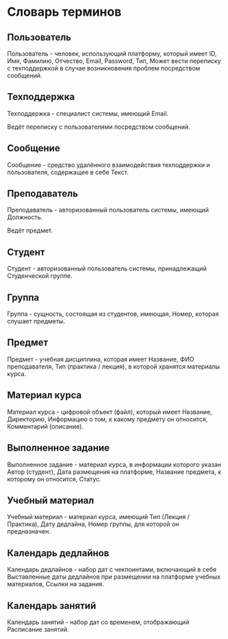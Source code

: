 # Словарь терминов

## Пользователь
Пользователь - человек, использующий платформу, который имеет ID, Имя, Фамилию, Отчество, Email, Password, Тип,
Может вести переписку с техподдержкой в случае возникновения проблем посредством сообщений.

## Техподдержка
Техподдержка - специалист системы, имеющий Email.

Ведёт переписку с пользователями посредством сообщений.

## Сообщение
Сообщение - средство удалённого взаимодействия техподдержки и пользователя, содержащее в себе Текст.

## Преподаватель
Преподаватель - авторизованный пользователь системы, имеющий Должность.

Ведёт предмет.

## Студент
Студент - авторизованный пользователь системы, принадлежащий Студенческой группе.

## Группа
Группа - сущность, состоящая из студентов, имеющая, Номер, которая слушает предметы.

## Предмет
Предмет - учебная дисциплина, которая имеет Название, ФИО преподавателя, Тип (практика / лекция), в которой хранятся материалы курса.

## Материал курса
Материал курса - цифровой объект (файл), который имеет Название, Директорию, Информацию о том, к какому предмету он относится, Комментарий (описание).

## Выполненное задание
Выполненное задание - материал курса, в информации которого указан Автор (студент), Дата размещения на платформе, Название предмета, к которому он относится, Статус.

## Учебный материал
Учебный материал - материал курса, имеющий Тип (Лекция / Практика), Дату дедлайна, Номер группы, для которой он предназначен.

## Календарь дедлайнов
Календарь дедлайнов - набор дат с чекпоинтами, включающий в себя Выставленные даты дедлайнов при размещении на платформе учебных материалов, Ссылки на задания.

## Календарь занятий
Календарь занятий - набор дат со временем, отображающий Расписание занятий.
